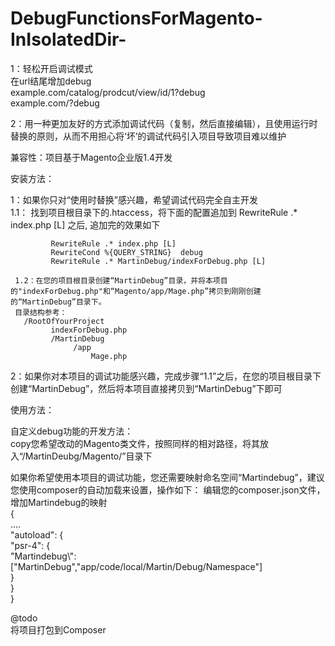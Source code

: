 # DebugFunctionsForMagento-InIsolatedDir-

1：轻松开启调试模式  
      在url结尾增加debug  
         example.com/catalog/prodcut/view/id/1?debug  
         example.com/?debug  

2：用一种更加友好的方式添加调试代码（复制，然后直接编辑），且使用运行时替换的原则，从而不用担心将‘坏’的调试代码引入项目导致项目难以维护  



兼容性：项目基于Magento企业版1.4开发  



安装方法：  

1：如果你只对“使用时替换”感兴趣，希望调试代码完全自主开发  
      1.1： 找到项目根目录下的.htaccess，将下面的配置追加到  RewriteRule .* index.php [L] 之后, 追加完的效果如下   

             RewriteRule .* index.php [L]  
             RewriteCond %{QUERY_STRING}  debug  
             RewriteRule .* MartinDebug/indexForDebug.php [L]  
    
     1.2：在您的项目根目录创建“MartinDebug”目录，并将本项目的"indexForDebug.php"和“Magento/app/Mage.php”拷贝到刚刚创建的“MartinDebug”目录下。  
     目录结构参考：  
       /RootOfYourProject  
             indexForDebug.php  
             /MartinDebug  
                  /app  
                      Mage.php  

2：如果你对本项目的调试功能感兴趣，完成步骤“1.1”之后，在您的项目根目录下创建“MartinDebug”，然后将本项目直接拷贝到“MartinDebug”下即可


使用方法：


自定义debug功能的开发方法：    
copy您希望改动的Magento类文件，按照同样的相对路径，将其放入“/MartinDeubg/Magento/”目录下  


如果你希望使用本项目的调试功能，您还需要映射命名空间“Martindebug”，建议您使用composer的自动加载来设置，操作如下： 
    编辑您的composer.json文件，增加Martindebug的映射   
    {  
      ....  
      "autoload": {  
          "psr-4": {  
            "Martindebug\\": ["MartinDebug","app/code/local/Martin/Debug/Namespace"]  
          }  
      }  
    }  






@todo  
将项目打包到Composer  
